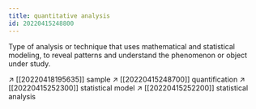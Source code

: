 ```yaml
---
title: quantitative analysis
id: 20220415248800
---
```


Type of analysis or technique that uses mathematical and statistical modeling, to reveal patterns and understand the phenomenon or object under study.

↗︎ [[20220418195635]] sample
↗︎ [[20220415248700]] quantification
↗︎ [[20220415252300]] statistical model
↗︎ [[20220415252200]] statistical analysis